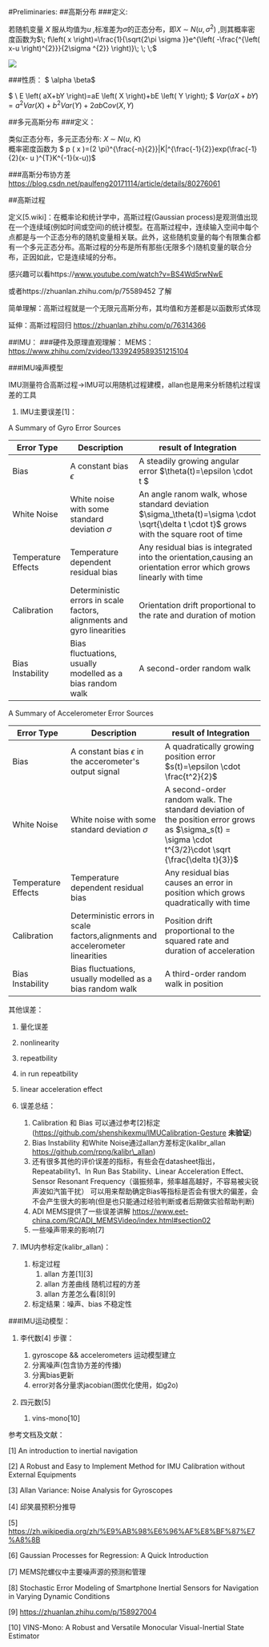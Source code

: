 #Preliminaries:
##高斯分布
###定义:
   
   若随机变量 $X\;$服从均值为$u\;$,标准差为$\sigma$的正态分布，即$X\; \sim\; N\left( u,\sigma ^{2} \right)\;$,则其概率密度函数为$\; f\left( x \right)=\frac{1}{\sqrt{2\pi \sigma }}e^{\left( -\frac{^{\left( x-u \right)^{2}}}{2\sigma ^{2}} \right)}\; \; \;$
   
   ![](650px-Normal_Distribution_PDF.svg.png)
   
###性质： $ \alpha \beta$
   
   $ \ E \left( aX+bY \right)=aE \left( X \right)+bE \left( Y \right)\; $
   $Var\left( aX+bY \right)=a^{2}Var\left( X \right)+b^{2}Var\left( Y \right)+2ab\mbox{C}ov\left( X,Y \right)$
   
   
##多元高斯分布
###定义：

类似正态分布，多元正态分布: $X\; \sim\; N\left( u,\ K \right ) \;$  
概率密度函数为 $ p ( x )=(2 \pi)^{\frac{-n}{2}}|K|^{\frac{-1}{2}}exp(\frac{-1}{2}(x- u )^{T}K^{-1}(x-u))$


###高斯分布协方差
https://blog.csdn.net/paulfeng20171114/article/details/80276061

##高斯过程
	
定义[5.wiki]：在概率论和统计学中，高斯过程(Gaussian process)是观测值出现在一个连续域(例如时间或空间)的统计模型。在高斯过程中，连续输入空间中每个点都是与一个正态分布的随机变量相关联。此外，这些随机变量的每个有限集合都有一个多元正态分布。高斯过程的分布是所有那些(无限多个)随机变量的联合分布，正因如此，它是连续域的分布。

感兴趣可以看https://www.youtube.com/watch?v=BS4Wd5rwNwE

或者https://zhuanlan.zhihu.com/p/75589452 了解

简单理解：高斯过程就是一个无限元高斯分布，其均值和方差都是以函数形式体现

延伸：高斯过程回归
https://zhuanlan.zhihu.com/p/76314366



	
##IMU：
###硬件及原理直观理解：
MEMS：https://www.zhihu.com/zvideo/1339249589351215104
	
###IMU噪声模型

IMU测量符合高斯过程->IMU可以用随机过程建模，allan也是用来分析随机过程误差的工具

1. IMU主要误差[1]：

A Summary of Gyro Error Sources

|Error Type|Description|result of Integration|
|--------|---------|---------------|
|Bias|A constant bias $\epsilon$ |A steadily growing angular error $\theta(t)=\epsilon \cdot t $|
|White Noise|White noise with some standard deviation $\sigma$|An angle ranom walk, whose standard deviation $\sigma_\theta(t)=\sigma \cdot \sqrt{\delta t \cdot t}$ grows with the square root of time|
|Temperature Effects|Temperature dependent residual bias|Any residual bias is integrated into the orientation,causing an orientation error which grows linearly with time|
|Calibration|Deterministic errors in scale factors, alignments and gyro linearities|Orientation drift proportional to the rate and duration of motion|
|Bias Instability|Bias fluctuations, usually modelled as a bias random walk|A second-order random walk|


A Summary of Accelerometer Error Sources

|Error Type|Description|result of Integration|
|--------|---------|---------------|
|Bias|A constant bias $\epsilon$ in the accerometer's output signal|A quadratically growing position error $s(t)=\epsilon \cdot \frac{t^2}{2}$|
|White Noise|White noise with some standard deviation $\sigma$|A second-order random walk. The standard deviation of the position error grows as $\sigma_s(t) = \sigma \cdot t^{3/2}\cdot \sqrt {\frac{\delta t}{3}}$|
|Temperature  Effects|Temperature dependent residual bias|Any residual bias causes an error in position which grows quadratically with time|
|Calibration| Deterministic errors in scale factors,alignments and accelerometer linearities|Position drift proportional to the squared rate and duration of acceleration|
|Bias Instability| Bias fluctuations, usually modelled as a bias random walk|A third-order random walk in position|



其他误差：
1. 量化误差
2. nonlinearity
3. repeatbility
4. in run repeatbility
5. linear acceleration effect

1. 误差总结：

	1. Calibration 和 Bias 可以通过参考[2]标定(https://github.com/shenshikexmu/IMUCalibration-Gesture **未验证**)
	2. Bias Instability 和White Noise通过allan方差标定(kalibr\_allan https://github.com/rpng/kalibr\_allan)
	3. 还有很多其他的评价误差的指标，有些会在datasheet指出，Repeatability1、In Run Bas Stability、Linear Acceleration Effect、Sensor Resonant Frequency（谐振频率，频率越高越好，不容易被尖锐声波如汽笛干扰） 可以用来帮助确定Bias等指标是否会有很大的偏差，会不会产生很大的影响(但是也只能通过经验判断或者后期做实验帮助判断)
	4. ADI MEMS提供了一些误差讲解 https://www.eet-china.com/RC/ADI_MEMSVideo/index.html#section02 
	5. 一些噪声带来的影响[7]


2. IMU内参标定(kalibr_allan)：
	1. 标定过程
		1. allan 方差[1][3]
		2. allan 方差曲线 随机过程的方差
		3. allan 方差怎么看[8][9]
	2. 标定结果：噪声、bias 不稳定性

###IMU运动模型：

1. 李代数[4]
	步骤：
	1. gyroscope && accelerometers 运动模型建立
	2. 分离噪声(包含协方差的传播)
	3. 分离bias更新
	4. error对各分量求jacobian(图优化使用，如g2o)

2. 四元数[5]
	1. vins-mono[10] 



参考文档及文献：

[1] An introduction to inertial navigation 

[2] A Robust and Easy to Implement Method for IMU Calibration without External Equipments 

[3] Allan Variance: Noise Analysis for Gyroscopes 

[4] 邱笑晨预积分推导

[5] https://zh.wikipedia.org/zh/%E9%AB%98%E6%96%AF%E8%BF%87%E7%A8%8B

[6] Gaussian Processes for Regression: A Quick Introduction

[7] MEMS陀螺仪中主要噪声源的预测和管理

[8] Stochastic Error Modeling of Smartphone Inertial Sensors
for Navigation in Varying Dynamic Conditions

[9] https://zhuanlan.zhihu.com/p/158927004

[10] VINS-Mono: A Robust and Versatile Monocular Visual-Inertial State Estimator